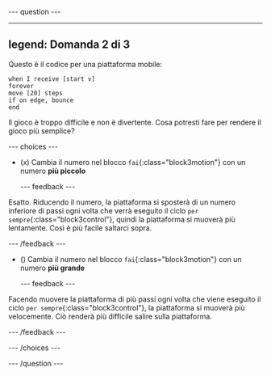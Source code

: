 
--- question ---

---
legend: Domanda 2 di 3
---

Questo è il codice per una piattaforma mobile:

```blocks3
when I receive [start v]
forever
move [20] steps
if on edge, bounce
end
```

Il gioco è troppo difficile e non è divertente. Cosa potresti fare per rendere il gioco più semplice?

--- choices ---

- (x) Cambia il numero nel blocco `fai`{:class="block3motion"} con un numero **più piccolo**

  --- feedback ---

Esatto. Riducendo il numero, la piattaforma si sposterà di un numero inferiore di passi ogni volta che verrà eseguito il ciclo `per sempre`{:class="block3control"}, quindi la piattaforma si muoverà più lentamente. Così è più facile saltarci sopra.

  --- /feedback ---

- () Cambia il numero nel blocco `fai`{:class="block3motion"} con un numero **più grande**

  --- feedback ---

Facendo muovere la piattaforma di più passi ogni volta che viene eseguito il ciclo `per sempre`{:class="block3control"}, la piattaforma si muoverà più velocemente. Ciò renderà più difficile salire sulla piattaforma.

  --- /feedback ---

--- /choices ---

--- /question ---
